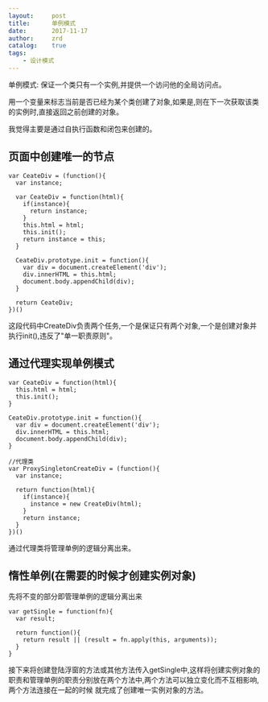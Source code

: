 ```yaml
---
layout:     post
title:      单例模式
date:       2017-11-17
author:     zrd
catalog:    true
tags:
    - 设计模式
---
```


单例模式: 保证一个类只有一个实例,并提供一个访问他的全局访问点。

用一个变量来标志当前是否已经为某个类创建了对象,如果是,则在下一次获取该类的实例时,直接返回之前创建的对象。

我觉得主要是通过自执行函数和闭包来创建的。

## 页面中创建唯一的节点

```
var CeateDiv = (function(){
  var instance;
  
  var CeateDiv = function(html){
    if(instance){
      return instance;
    }
    this.html = html;
    this.init();
    return instance = this;
  }
  
  CeateDiv.prototype.init = function(){
    var div = document.createElement('div');
    div.innerHTML = this.html;
    document.body.appendChild(div);
  }
  
  return CeateDiv;
})()
```

这段代码中CreateDiv负责两个任务,一个是保证只有两个对象,一个是创建对象并执行init(),违反了"单一职责原则"。

## 通过代理实现单例模式

```
var CeateDiv = function(html){
  this.html = html;
  this.init();
}
  
CeateDiv.prototype.init = function(){
  var div = document.createElement('div');
  div.innerHTML = this.html;
  document.body.appendChild(div);
}

//代理类
var ProxySingletonCreateDiv = (function(){
  var instance;
  
  return function(html){
    if(instance){
      instance = new CreateDiv(html);
    }
    return instance;
  }
})()
```

通过代理类将管理单例的逻辑分离出来。

## 惰性单例(在需要的时候才创建实例对象)

先将不变的部分即管理单例的逻辑分离出来

```
var getSingle = function(fn){
  var result;
  
  return function(){
    return result || (result = fn.apply(this, arguments));
  }
}
```

接下来将创建登陆浮窗的方法或其他方法传入getSingle中,这样将创建实例对象的职责和管理单例的职责分别放在两个方法中,两个方法可以独立变化而不互相影响,两个方法连接在一起的时候
就完成了创建唯一实例对象的方法。








